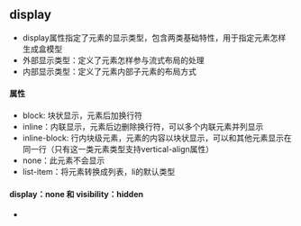 <!--
 * @Author: 13261909995@163.com
 * @Date: 2019-11-14 10:37:58
 * @LastEditTime: 2019-11-15 20:16:40
 * @LastEditors: Please set LastEditors
 -->
## display 
- display属性指定了元素的显示类型，包含两类基础特性，用于指定元素怎样生成盒模型
- 外部显示类型：定义了元素怎样参与流式布局的处理
- 内部显示类型：定义了元素内部子元素的布局方式

#### 属性
- block: 块状显示，元素后加换行符
- inline：内联显示，元素后边删除换行符，可以多个内联元素并列显示
- inline-block: 行内块级元素，元素的内容以块状显示，可以和其他元素显示在同一行（只有这一类元素类型支持vertical-align属性）
- none：此元素不会显示
- list-item：将元素转换成列表，li的默认类型

#### display：none 和 visibility：hidden
- 
